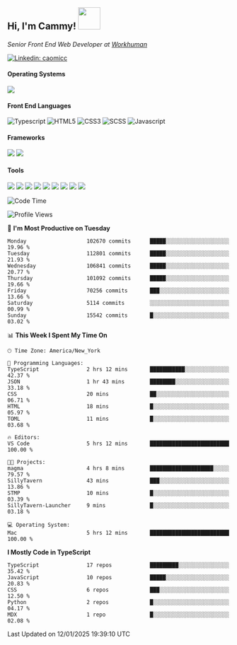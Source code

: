 <h2> Hi, I'm Cammy! <img src="https://media.giphy.com/media/WFEpbNDqjs312EZ06H/giphy.gif" width="50"></h2>
<p><em>Senior Front End Web Developer at <a href="http://workhuman.com">Workhuman</a> <img src="https://images.ctfassets.net/hff6luki1ys4/X1kMrXjaRqPywVHz2r343/9be6a49556aaa859e258725d744d1b31/whicon-social-recognition.svg" width="16"></em></p>

[![Linkedin: caomicc](https://img.shields.io/badge/-caomicc-blue?style=flat-square&logo=Linkedin&logoColor=white&link=https://www.linkedin.com/in/caomicc/)](https://www.linkedin.com/in/caomicc/)

#### Operating Systems

  ![](https://img.shields.io/badge/-MacOS-000?style=flat&logo=apple&logoColor=white)

#### Front End Languages

  ![Typescript](https://img.shields.io/badge/-Typescript-3178C6?style=flat-circle&logo=typescript&logoColor=white)
  ![HTML5](https://img.shields.io/badge/-HTML5-E34F26?style=flat-circle&logo=html5&logoColor=white)
  ![CSS3](https://img.shields.io/badge/-CSS3-1572B6?style=flat-circle&logo=css3&logoColor=white)
  ![SCSS](https://img.shields.io/badge/-SCSS-CC6699?style=flat-circle&logo=sass&logoColor=white)
  ![Javascript](https://img.shields.io/badge/-Javascript-F7DF1E?style=flat-circle&logo=javascript&logoColor=000)

#### Frameworks

  ![](https://img.shields.io/badge/-Next.js-black?style=flat&logo=next.js&logoColor=white)
  ![](https://img.shields.io/badge/-React-61DAFB?style=flat&logo=react&logoColor=black)


#### Tools

  ![](https://img.shields.io/badge/-VSCode-007ACC?style=flat&logo=visualstudio&logoColor=white)
  ![](https://img.shields.io/badge/-Oh_my_Zsh-black?style=flat&logo=windows-terminal&logoColor=white)
  ![](https://img.shields.io/badge/-Contentful-2478CC?style=flat&logo=contentful&logoColor=white)
  ![](https://img.shields.io/badge/-Figma-F24E1E?style=flat&logo=figma&logoColor=white)
  ![](https://img.shields.io/badge/-Jira-0052CC?style=flat&logo=jira&logoColor=white)
  ![](https://img.shields.io/badge/-Asana-F06A6A?style=flat&logo=asana&logoColor=white)
  ![](https://img.shields.io/badge/-Docker-2496ED?style=flat&logo=docker&logoColor=white)
  ![](https://img.shields.io/badge/-Vercel-black?style=flat&logo=vercel&logoColor=white)
  ![](https://img.shields.io/badge/-Netlify-00C7B7?style=flat&logo=netlify&logoColor=white)


<!--START_SECTION:waka-->
![Code Time](http://img.shields.io/badge/Code%20Time-1%2C139%20hrs%2052%20mins-blue)

![Profile Views](http://img.shields.io/badge/Profile%20Views-0-blue)

📅 **I'm Most Productive on Tuesday** 

```text
Monday                   102670 commits      █████░░░░░░░░░░░░░░░░░░░░   19.96 % 
Tuesday                  112801 commits      █████░░░░░░░░░░░░░░░░░░░░   21.93 % 
Wednesday                106841 commits      █████░░░░░░░░░░░░░░░░░░░░   20.77 % 
Thursday                 101092 commits      █████░░░░░░░░░░░░░░░░░░░░   19.66 % 
Friday                   70256 commits       ███░░░░░░░░░░░░░░░░░░░░░░   13.66 % 
Saturday                 5114 commits        ░░░░░░░░░░░░░░░░░░░░░░░░░   00.99 % 
Sunday                   15542 commits       █░░░░░░░░░░░░░░░░░░░░░░░░   03.02 % 
```


📊 **This Week I Spent My Time On** 

```text
🕑︎ Time Zone: America/New_York

💬 Programming Languages: 
TypeScript               2 hrs 12 mins       ███████████░░░░░░░░░░░░░░   42.37 % 
JSON                     1 hr 43 mins        ████████░░░░░░░░░░░░░░░░░   33.18 % 
CSS                      20 mins             ██░░░░░░░░░░░░░░░░░░░░░░░   06.71 % 
HTML                     18 mins             █░░░░░░░░░░░░░░░░░░░░░░░░   05.97 % 
TOML                     11 mins             █░░░░░░░░░░░░░░░░░░░░░░░░   03.68 % 

🔥 Editors: 
VS Code                  5 hrs 12 mins       █████████████████████████   100.00 % 

🐱‍💻 Projects: 
magma                    4 hrs 8 mins        ████████████████████░░░░░   79.57 % 
SillyTavern              43 mins             ███░░░░░░░░░░░░░░░░░░░░░░   13.86 % 
STMP                     10 mins             █░░░░░░░░░░░░░░░░░░░░░░░░   03.39 % 
SillyTavern-Launcher     9 mins              █░░░░░░░░░░░░░░░░░░░░░░░░   03.18 % 

💻 Operating System: 
Mac                      5 hrs 12 mins       █████████████████████████   100.00 % 
```

**I Mostly Code in TypeScript** 

```text
TypeScript               17 repos            █████████░░░░░░░░░░░░░░░░   35.42 % 
JavaScript               10 repos            █████░░░░░░░░░░░░░░░░░░░░   20.83 % 
CSS                      6 repos             ███░░░░░░░░░░░░░░░░░░░░░░   12.50 % 
Python                   2 repos             █░░░░░░░░░░░░░░░░░░░░░░░░   04.17 % 
MDX                      1 repo              █░░░░░░░░░░░░░░░░░░░░░░░░   02.08 % 
```




 Last Updated on 12/01/2025 19:39:10 UTC
<!--END_SECTION:waka-->
